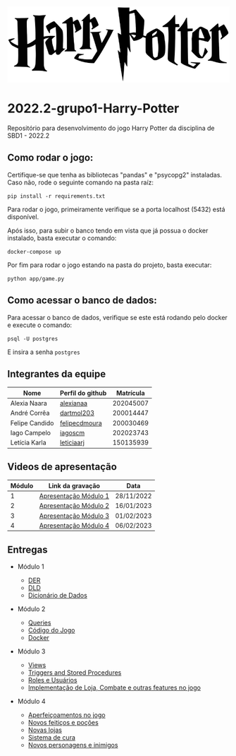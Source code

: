 
![asd](./Documentos/Imagens/Harry_Potter_wordmark.png)

# 2022.2-grupo1-Harry-Potter
Repositório para desenvolvimento do jogo Harry Potter da disciplina de SBD1 - 2022.2

## Como rodar o jogo:

Certifique-se que tenha as bibliotecas "pandas" e "psycopg2" instaladas. Caso não, rode o seguinte comando na pasta raíz:

```
pip install -r requirements.txt
```

Para rodar o jogo, primeiramente verifique se a porta localhost (5432) está disponível.

Após isso, para subir o banco tendo em vista que já possua o docker instalado, basta executar o comando:

```
docker-compose up
```

Por fim para rodar o jogo estando na pasta do projeto, basta executar:

```
python app/game.py
```

## Como acessar o banco de dados:

Para acessar o banco de dados, verifique se este está rodando pelo docker e execute o comando:

```
psql -U postgres
```

E insira a senha ```postgres```
## Integrantes da equipe

| Nome         | Perfil do github                                 | Matrícula|
|--------------|--------------------------------------------------|----------|
|Alexia Naara  | [alexianaa](https://github.com/alexianaa)        | 202045007|
|André Corrêa  | [dartmol203](https://github.com/dartmol203)      | 200014447|
|Felipe Candido| [felipecdmoura](https://github.com/felipecdmoura)| 200030469|
|Iago Campelo  | [iagoscm](https://github.com/iagoscm)            | 202023743|
|Letícia Karla | [leticiaarj](https://github.com/leticiaarj)      | 150135939|

## Videos de apresentação

| Módulo         | Link da gravação       | Data |
|----------------|------------------------|------|
| 1              | [Apresentação Módulo 1](https://unbbr.sharepoint.com/:v:/s/SBD1-20222/EejUfL9qXfpEsDy2qnnhH1YBqo5rGOxfywmj5EtrEw4qOQ) | 28/11/2022 |
| 2              | [Apresentação Módulo 2](https://unbbr-my.sharepoint.com/:v:/g/personal/200014447_aluno_unb_br/EUAUxqW0gJlPk9X95PemVJsBupmwQM0x_uJ2BQkhjIR8tg?e=gTtRAi) | 16/01/2023 |
| 3              | [Apresentação Módulo 3](https://unbbr-my.sharepoint.com/:v:/g/personal/200030469_aluno_unb_br/ETnUByFmnXtLp5LSV3T9dpUBL-LRKV6ezbwrexVFy4ZI_Q?e=8W1Kqs) | 01/02/2023 |
| 4       | [Apresentação Módulo 4](https://unbbr-my.sharepoint.com/:v:/g/personal/200014447_aluno_unb_br/EQJ3KHEQ4aVKmnQjfa0GQ0wBi_0DVoaMX2EIKGUNbFLlFQ) | 06/02/2023 |


## Entregas

- Módulo 1
  - [DER](Imagens/DER_HarryPotter_v4.0.pdf)
  - [DLD](Imagens/DLD_HarryPotter_v.4.0.pdf)
  - [Dicionário de Dados](Dicionario_Dados.md)

- Módulo 2
  - [Queries](sql/)
  - [Código do Jogo](app/)
  - [Docker](docker-compose.yml)
  
- Módulo 3
  - [Views](sql/TF_Query_3_GameActions.sql)
  - [Triggers and Stored Procedures](sql/TF_Query_4_TriggersAndStoredProcedures.sql)
  - [Roles e Usuários](sql/TF_Query_AcessControl.sql)
  - [Implementação de Loja, Combate e outras features no jogo](app/)
  
- Módulo 4
  - [Aperfeiçoamentos no jogo](app/)
  - [Novos feitiços e poções](app/)
  - [Novas lojas](app/)
  - [Sistema de cura](app/)
  - [Novos personagens e inimigos](app/)
